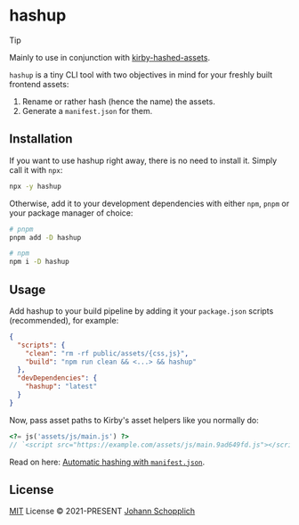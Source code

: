 # hashup

> [!TIP]
> Mainly to use in conjunction with [kirby-hashed-assets](https://github.com/johannschopplich/kirby-hashed-assets).

`hashup` is a tiny CLI tool with two objectives in mind for your freshly built frontend assets:

1. Rename or rather hash (hence the name) the assets.
2. Generate a `manifest.json` for them.

## Installation

If you want to use hashup right away, there is no need to install it. Simply call it with `npx`:

```bash
npx -y hashup
```

Otherwise, add it to your development dependencies with either `npm`, `pnpm` or your package manager of choice:

```bash
# pnpm
pnpm add -D hashup

# npm
npm i -D hashup
```

## Usage

Add hashup to your build pipeline by adding it your `package.json` scripts (recommended), for example:

```json
{
  "scripts": {
    "clean": "rm -rf public/assets/{css,js}",
    "build": "npm run clean && <...> && hashup"
  },
  "devDependencies": {
    "hashup": "latest"
  }
}
```

Now, pass asset paths to Kirby's asset helpers like you normally do:

```php
<?= js('assets/js/main.js') ?>
// `<script src="https://example.com/assets/js/main.9ad649fd.js"></script>
```

Read on here: [Automatic hashing with `manifest.json`](https://github.com/johannschopplich/kirby-hashed-assets#automatic-hashing-with-manifestjson).

## License

[MIT](./LICENSE) License © 2021-PRESENT [Johann Schopplich](https://github.com/johannschopplich)
